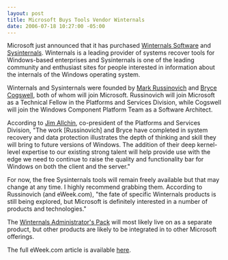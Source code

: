 ```yaml
---
layout: post
title: Microsoft Buys Tools Vendor Winternals
date: 2006-07-18 10:27:00 -05:00
---
```


Microsoft just announced that it has purchased [Winternals Software](http://www.winternals.com/) and [Sysinternals](http://www.sysinternals.com/). Winternals is a leading provider of systems recover tools for Windows-based enterprises and Sysinternals is one of the leading community and enthusiast sites for people interested in information about the internals of the Windows operating system.

Winternals and Sysinternals were founded by [Mark Russinovich](http://en.wikipedia.org/wiki/Mark_Russinovich) and [Bryce Cogswell](http://en.wikipedia.org/wiki/Bryce_Cogswell), both of whom will join Microsoft. Russinovich will join Microsoft as a Technical Fellow in the Platforms and Services Division, while Cogswell will join the Windows Component Platform Team as a Software Architect.

According to [Jim Allchin](http://en.wikipedia.org/wiki/Jim_Allchin), co-president of the Platforms and Services Division, "The work [Russinovich] and Bryce have completed in system recovery and data protection illustrates the depth of thinking and skill they will bring to future versions of Windows. The addition of their deep kernel-level expertise to our existing strong talent will help provide use with the edge we need to continue to raise the quality and functionality bar for Windows on both the client and the server."

For now, the free Sysinternals tools will remain freely available but that may change at any time. I highly recommend grabbing them. According to Russinovich (and eWeek.com), "the fate of specific Winternals products is still being explored, but Microsoft is definitely interested in a number of products and technologies."

The [Winternals Administrator's Pack](http://www.winternals.com/Products/AdministratorsPak/Default.aspx) will most likely live on as a separate product, but other products are likely to be integrated in to other Microsoft offerings.

The full eWeek.com article is available [here](http://www.eweek.com/article2/0,1895,1990579,00.asp).
